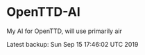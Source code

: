 # OpenTTD-AI
My AI for OpenTTD, will use primarily air

Latest backup: Sun Sep 15 17:46:02 UTC 2019
